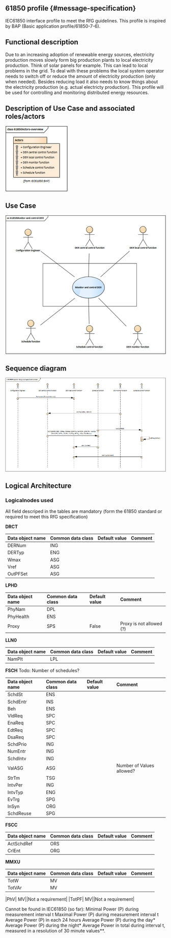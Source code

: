 ## 61850 profile {#message-specification}

IEC61850 interface profile to meet the RfG guidelines. This profile is inspired by BAP (Basic application profile/61850-7-6).

## Functional description
Due to an increasing adoption of renewable energy sources, electricity production moves slowly form big production plants to local electricity production. Think of solar panels for example. This can lead to local problems in the grid. To deal with these problems the local system operator needs to switch off or reduce the amount of electricity production (only when needed). Besides reducing load it also needs to know things about the electricity production (e.g. actual electricty production). This profile will be used for controlling and monitoring distributed energy resources.

## Description of Use Case and associated roles/actors
![Actor overview](assets/61850Actors-overview.png)

## Use Case
![use case overview](assets/61850Monitor-and-control-DER.png)

## Sequence diagram
![sequence](assets/61850Sequence-diagram-typical-interactions.png)

## Logical Architecture


### Logicalnodes used
All field descriped in the tables are mandatory (form the 61850 standard or required to meet this RfG specification)

**DRCT**

|Data object name |Common data class | Default value | Comment |
|:--|:--|:--|:--|
|DERNum| ING|
|DERTyp| ENG|
|Wmax|ASG|
|Vref| ASG|
|OutPFSet|ASG|
	
	
**LPHD**

|Data object name| Common data class|Default value | Comment |
|:--|:--|:--|:--|
|PhyNam| DPL|||
|PhyHealth| ENS|||
|Proxy|	SPS| False | Proxy is not allowed (?)|
	
	
**LLN0**

|Data object name|Common data class| Default value | Comment |
|:--|:--|:--|:--|	
|NamPlt	|LPL|	


**FSCH**
Todo: Number of schedules?

|Data object name|Common data class| Default value | Comment |
|:--|:--|:--|:--|
|SchdSt	|ENS|
|SchdEntr |INS|
|Beh| ENS|
|VldReq| SPC|
|EnaReq| SPC|
|EdtReq	|SPC|
|DsaReq| SPC|
|SchdPrio| ING|
|NumEntr| ING|
|SchdIntv| ING|
|ValASG| ASG||Number of Values allowed?|
|StrTm|	TSG|
|IntvPer| ING|
|IntvTyp| ENG|
|EvTrg|	SPG|
|InSyn|	ORG|
|SchdReuse|SPG|
	
	
**FSCC**

|Data object name|Common data class| Default value | Comment |
|:--|:--|:--|:--|
|ActSchdRef| ORS|||
|CrlEnt| ORG|||

**MMXU**

|Data object name|Common data class| Default value | Comment |
|:--|:--|:--|:--|
|TotW| MV|||
|TotVAr| MV|||


|PhV| MV||Not a requirement|
|TotPF| MV||Not a requirement|

Cannot be found in IEC61850 (so far):
Minimal Power (P) during measurement interval t
Maximal Power (P) during measurement interval t
Average Power (P) in each 24 hours
Average Power (P) during the day*
Average Power (P) during the night*
Average Power in total during interval t, measured in a resolution of 30 minute values**.


